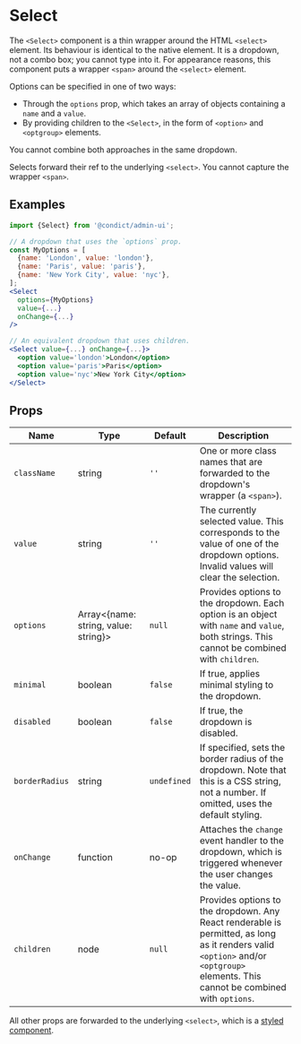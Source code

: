 # Select

The `<Select>` component is a thin wrapper around the HTML `<select>` element. Its behaviour is identical to the native element. It is a dropdown, not a combo box; you cannot type into it. For appearance reasons, this component puts a wrapper `<span>` around the `<select>` element.

Options can be specified in one of two ways:

* Through the `options` prop, which takes an array of objects containing a `name` and a `value`.
* By providing children to the `<Select>`, in the form of `<option>` and `<optgroup>` elements.

You cannot combine both approaches in the same dropdown.

Selects forward their ref to the underlying `<select>`. You cannot capture the wrapper `<span>`.

## Examples

```jsx
import {Select} from '@condict/admin-ui';

// A dropdown that uses the `options` prop.
const MyOptions = [
  {name: 'London', value: 'london'},
  {name: 'Paris', value: 'paris'},
  {name: 'New York City', value: 'nyc'},
];
<Select
  options={MyOptions}
  value={...}
  onChange={...}
/>

// An equivalent dropdown that uses children.
<Select value={...} onChange={...}>
  <option value='london'>London</option>
  <option value='paris'>Paris</option>
  <option value='nyc'>New York City</option>
</Select>
```

## Props

| Name | Type | Default | Description |
| --- | --- | --- | --- |
| `className` | string | `''` | One or more class names that are forwarded to the dropdown's wrapper (a `<span>`). |
| `value` | string | `''` | The currently selected value. This corresponds to the value of one of the dropdown options. Invalid values will clear the selection. |
| `options` | Array&lt;{name: string, value: string}&gt; | `null` | Provides options to the dropdown. Each option is an object with `name` and `value`, both strings. This cannot be combined with `children`. |
| `minimal` | boolean | `false` | If true, applies minimal styling to the dropdown. |
| `disabled` | boolean | `false` | If true, the dropdown is disabled. |
| `borderRadius` | string | `undefined` | If specified, sets the border radius of the dropdown. Note that this is a CSS string, not a number. If omitted, uses the default styling. |
| `onChange` | function | no-op | Attaches the `change` event handler to the dropdown, which is triggered whenever the user changes the value. |
| `children` | node | `null` | Provides options to the dropdown. Any React renderable is permitted, as long as it renders valid `<option>` and/or `<optgroup>` elements. This cannot be combined with `options`. |

All other props are forwarded to the underlying `<select>`, which is a [styled component][styled-components].

[styled-components]: https://www.styled-components.com/
